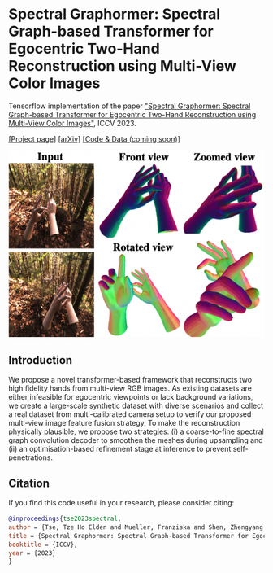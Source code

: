 # Spectral Graphormer: Spectral Graph-based Transformer for Egocentric Two-Hand Reconstruction using Multi-View Color Images

Tensorflow implementation of the paper ["Spectral Graphormer: Spectral Graph-based Transformer for Egocentric Two-Hand Reconstruction using Multi-View Color Images"](https://arxiv.org/pdf/2308.11015.pdf), ICCV 2023.

[[Project page]]() [[arXiv]](https://arxiv.org/pdf/2308.11015.pdf) [[Code & Data (coming soon)]](https://github.com/google-research/google-research/spectral_graphormer)

<p align="center">  
<img src="assets/teaser.png"> 
</p> 

## Introduction
We propose a novel transformer-based framework that
reconstructs two high fidelity hands from multi-view RGB
images. As existing datasets are either infeasible for egocentric viewpoints or lack background variations, we create a large-scale synthetic dataset with diverse scenarios and collect a real dataset from multi-calibrated camera setup to verify our proposed multi-view image feature fusion strategy. To make the reconstruction physically plausible, we propose two
strategies: (i) a coarse-to-fine spectral graph convolution
decoder to smoothen the meshes during upsampling and (ii)
an optimisation-based refinement stage at inference to prevent self-penetrations.

## Citation

If you find this code useful in your research, please consider citing:

```bibtex
@inproceedings{tse2023spectral,
author = {Tse, Tze Ho Elden and Mueller, Franziska and Shen, Zhengyang and Tang, Danhang and Beeler, Thabo and Dou, Mingsong and Zhang, Yinda and Petrovic, Sasa and Chang, Hyung Jin and Taylor, Jonathan and Doosti, Bardia},
title = {Spectral Graphormer: Spectral Graph-based Transformer for Egocentric Two-Hand Reconstruction using Multi-View Color Images},
booktitle = {ICCV},
year = {2023}
}
```